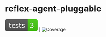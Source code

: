 # reflex-agent-pluggable

![Tests Status](./.badges/tests-badge.svg) | ![Coverage](./badges/coverage-badge.svg)

